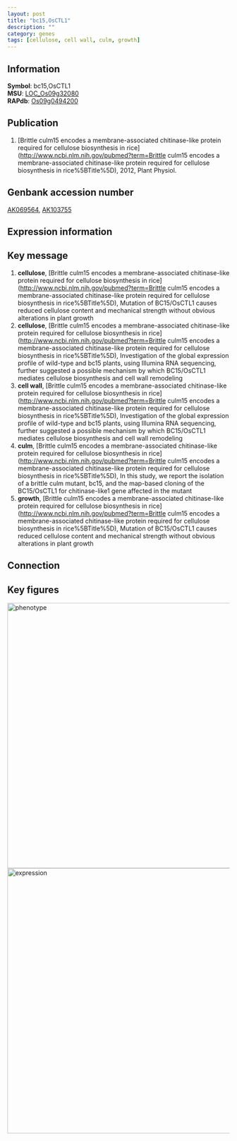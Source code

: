 ```yaml
---
layout: post
title: "bc15,OsCTL1"
description: ""
category: genes
tags: [cellulose, cell wall, culm, growth]
---
```


## Information
__Symbol__: bc15,OsCTL1  
__MSU__: [LOC_Os09g32080](http://rice.plantbiology.msu.edu/cgi-bin/ORF_infopage.cgi?orf=LOC_Os09g32080)  
__RAPdb__: [Os09g0494200](http://rapdb.dna.affrc.go.jp/viewer/gbrowse_details/irgsp1?name=Os09g0494200)  

## Publication
1. [Brittle culm15 encodes a membrane-associated chitinase-like protein required for cellulose biosynthesis in rice](http://www.ncbi.nlm.nih.gov/pubmed?term=Brittle culm15 encodes a membrane-associated chitinase-like protein required for cellulose biosynthesis in rice%5BTitle%5D), 2012, Plant Physiol.

## Genbank accession number
[AK069564](http://www.ncbi.nlm.nih.gov/nuccore/AK069564), [AK103755](http://www.ncbi.nlm.nih.gov/nuccore/AK103755)  

## Expression information

## Key message
1. __cellulose__, [Brittle culm15 encodes a membrane-associated chitinase-like protein required for cellulose biosynthesis in rice](http://www.ncbi.nlm.nih.gov/pubmed?term=Brittle culm15 encodes a membrane-associated chitinase-like protein required for cellulose biosynthesis in rice%5BTitle%5D),  Mutation of BC15/OsCTL1 causes reduced cellulose content and mechanical strength without obvious alterations in plant growth
2. __cellulose__, [Brittle culm15 encodes a membrane-associated chitinase-like protein required for cellulose biosynthesis in rice](http://www.ncbi.nlm.nih.gov/pubmed?term=Brittle culm15 encodes a membrane-associated chitinase-like protein required for cellulose biosynthesis in rice%5BTitle%5D),  Investigation of the global expression profile of wild-type and bc15 plants, using Illumina RNA sequencing, further suggested a possible mechanism by which BC15/OsCTL1 mediates cellulose biosynthesis and cell wall remodeling
3. __cell wall__, [Brittle culm15 encodes a membrane-associated chitinase-like protein required for cellulose biosynthesis in rice](http://www.ncbi.nlm.nih.gov/pubmed?term=Brittle culm15 encodes a membrane-associated chitinase-like protein required for cellulose biosynthesis in rice%5BTitle%5D),  Investigation of the global expression profile of wild-type and bc15 plants, using Illumina RNA sequencing, further suggested a possible mechanism by which BC15/OsCTL1 mediates cellulose biosynthesis and cell wall remodeling
4. __culm__, [Brittle culm15 encodes a membrane-associated chitinase-like protein required for cellulose biosynthesis in rice](http://www.ncbi.nlm.nih.gov/pubmed?term=Brittle culm15 encodes a membrane-associated chitinase-like protein required for cellulose biosynthesis in rice%5BTitle%5D),  In this study, we report the isolation of a brittle culm mutant, bc15, and the map-based cloning of the BC15/OsCTL1 for chitinase-like1 gene affected in the mutant
5. __growth__, [Brittle culm15 encodes a membrane-associated chitinase-like protein required for cellulose biosynthesis in rice](http://www.ncbi.nlm.nih.gov/pubmed?term=Brittle culm15 encodes a membrane-associated chitinase-like protein required for cellulose biosynthesis in rice%5BTitle%5D),  Mutation of BC15/OsCTL1 causes reduced cellulose content and mechanical strength without obvious alterations in plant growth

## Connection

## Key figures
<img src="http://ricencode.github.io/images/bc15.pheno.png" alt="phenotype"  style="width: 600px;"/>

<img src="http://ricencode.github.io/images/bc15.exp.png" alt="expression"  style="width: 600px;"/>


